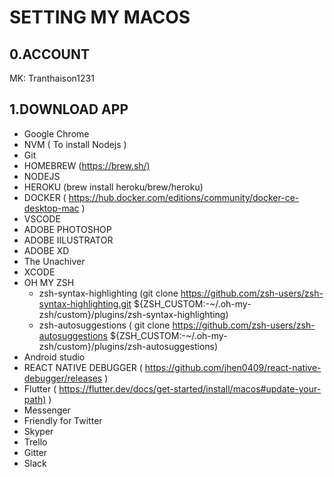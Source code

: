 # SETTING MY MACOS

## 0.ACCOUNT

MK: Tranthaison1231

## 1.DOWNLOAD APP

- Google Chrome
- NVM ( To install Nodejs )
- Git
- HOMEBREW (<https://brew.sh/)>
- NODEJS
- HEROKU (brew install heroku/brew/heroku)
- DOCKER ( <https://hub.docker.com/editions/community/docker-ce-desktop-mac> )
- VSCODE
- ADOBE PHOTOSHOP
- ADOBE IILUSTRATOR
- ADOBE XD
- The Unachiver
- XCODE
- OH MY ZSH
  - zsh-syntax-highlighting (git clone https://github.com/zsh-users/zsh-syntax-highlighting.git ${ZSH_CUSTOM:-~/.oh-my-zsh/custom}/plugins/zsh-syntax-highlighting)
  - zsh-autosuggestions ( git clone https://github.com/zsh-users/zsh-autosuggestions ${ZSH_CUSTOM:-~/.oh-my-zsh/custom}/plugins/zsh-autosuggestions)
- Android studio
- REACT NATIVE DEBUGGER ( <https://github.com/jhen0409/react-native-debugger/releases> )
- Flutter ( <https://flutter.dev/docs/get-started/install/macos#update-your-path)> )
- Messenger
- Friendly for Twitter
- Skyper
- Trello
- Gitter
- Slack
